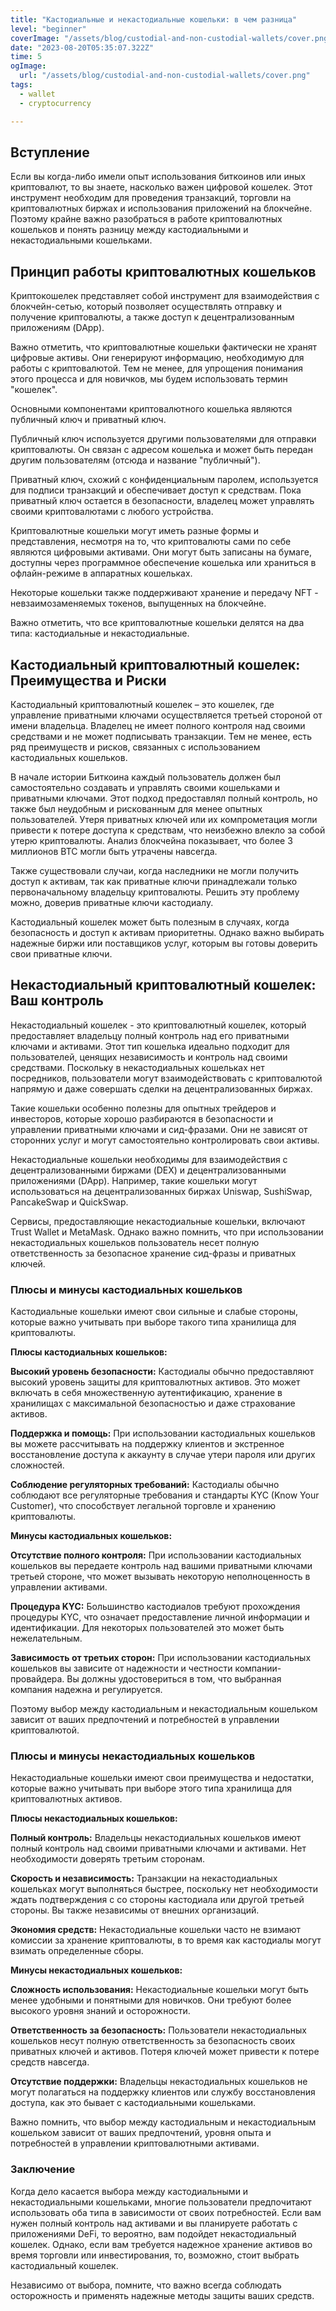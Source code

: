```yaml
---
title: "Кастодиальные и некастодиальные кошельки: в чем разница"
level: "beginner"
coverImage: "/assets/blog/custodial-and-non-custodial-wallets/cover.png"
date: "2023-08-20T05:35:07.322Z"
time: 5
ogImage:
  url: "/assets/blog/custodial-and-non-custodial-wallets/cover.png"
tags:
  - wallet
  - cryptocurrency 

---
```

## Вступление

Если вы когда-либо имели опыт использования биткоинов или иных криптовалют, то вы знаете, насколько важен цифровой кошелек. Этот инструмент необходим для проведения транзакций, торговли на криптовалютных биржах и использования приложений на блокчейне. Поэтому крайне важно разобраться в работе криптовалютных кошельков и понять разницу между кастодиальными и некастодиальными кошельками.
## Принцип работы криптовалютных кошельков

Криптокошелек представляет собой инструмент для взаимодействия с блокчейн-сетью, который позволяет осуществлять отправку и получение криптовалюты, а также доступ к децентрализованным приложениям (DApp).

<!-- banner_place -->

Важно отметить, что криптовалютные кошельки фактически не хранят цифровые активы. Они генерируют информацию, необходимую для работы с криптовалютой. Тем не менее, для упрощения понимания этого процесса и для новичков, мы будем использовать термин "кошелек".

Основными компонентами криптовалютного кошелька являются публичный ключ и приватный ключ.

Публичный ключ используется другими пользователями для отправки криптовалюты. Он связан с адресом кошелька и может быть передан другим пользователям (отсюда и название "публичный").

Приватный ключ, схожий с конфиденциальным паролем, используется для подписи транзакций и обеспечивает доступ к средствам. Пока приватный ключ остается в безопасности, владелец может управлять своими криптовалютами с любого устройства.

Криптовалютные кошельки могут иметь разные формы и представления, несмотря на то, что криптовалюты сами по себе являются цифровыми активами. Они могут быть записаны на бумаге, доступны через программное обеспечение кошелька или храниться в офлайн-режиме в аппаратных кошельках.

Некоторые кошельки также поддерживают хранение и передачу NFT - невзаимозаменяемых токенов, выпущенных на блокчейне.

Важно отметить, что все криптовалютные кошельки делятся на два типа: кастодиальные и некастодиальные.
## Кастодиальный криптовалютный кошелек: Преимущества и Риски

Кастодиальный криптовалютный кошелек – это кошелек, где управление приватными ключами осуществляется третьей стороной от имени владельца. Владелец не имеет полного контроля над своими средствами и не может подписывать транзакции. Тем не менее, есть ряд преимуществ и рисков, связанных с использованием кастодиальных кошельков.

В начале истории Биткоина каждый пользователь должен был самостоятельно создавать и управлять своими кошельками и приватными ключами. Этот подход предоставлял полный контроль, но также был неудобным и рискованным для менее опытных пользователей. Утеря приватных ключей или их компрометация могли привести к потере доступа к средствам, что неизбежно влекло за собой утерю криптовалюты. Анализ блокчейна показывает, что более 3 миллионов BTC могли быть утрачены навсегда.

Также существовали случаи, когда наследники не могли получить доступ к активам, так как приватные ключи принадлежали только первоначальному владельцу криптовалюты. Решить эту проблему можно, доверив приватные ключи кастодиалу.

Кастодиальный кошелек может быть полезным в случаях, когда безопасность и доступ к активам приоритетны. Однако важно выбирать надежные биржи или поставщиков услуг, которым вы готовы доверить свои приватные ключи.
## Некастодиальный криптовалютный кошелек: Ваш контроль

Некастодиальный кошелек - это криптовалютный кошелек, который предоставляет владельцу полный контроль над его приватными ключами и активами. Этот тип кошелька идеально подходит для пользователей, ценящих независимость и контроль над своими средствами. Поскольку в некастодиальных кошельках нет посредников, пользователи могут взаимодействовать с криптовалютой напрямую и даже совершать сделки на децентрализованных биржах.

Такие кошельки особенно полезны для опытных трейдеров и инвесторов, которые хорошо разбираются в безопасности и управлении приватными ключами и сид-фразами. Они не зависят от сторонних услуг и могут самостоятельно контролировать свои активы.

Некастодиальные кошельки необходимы для взаимодействия с децентрализованными биржами (DEX) и децентрализованными приложениями (DApp). Например, такие кошельки могут использоваться на децентрализованных биржах Uniswap, SushiSwap, PancakeSwap и QuickSwap.

Сервисы, предоставляющие некастодиальные кошельки, включают Trust Wallet и MetaMask. Однако важно помнить, что при использовании некастодиальных кошельков пользователь несет полную ответственность за безопасное хранение сид-фразы и приватных ключей.

### Плюсы и минусы кастодиальных кошельков

Кастодиальные кошельки имеют свои сильные и слабые стороны, которые важно учитывать при выборе такого типа хранилища для криптовалюты.

**Плюсы кастодиальных кошельков:**

**Высокий уровень безопасности:** Кастодиалы обычно предоставляют высокий уровень защиты для криптовалютных активов. Это может включать в себя множественную аутентификацию, хранение в хранилищах с максимальной безопасностью и даже страхование активов.

**Поддержка и помощь:** При использовании кастодиальных кошельков вы можете рассчитывать на поддержку клиентов и экстренное восстановление доступа к аккаунту в случае утери пароля или других сложностей.

**Соблюдение регуляторных требований:** Кастодиалы обычно соблюдают все регуляторные требования и стандарты KYC (Know Your Customer), что способствует легальной торговле и хранению криптовалюты.

**Минусы кастодиальных кошельков:**

**Отсутствие полного контроля:** При использовании кастодиальных кошельков вы передаете контроль над вашими приватными ключами третьей стороне, что может вызывать некоторую неполноценность в управлении активами.

**Процедура KYC:** Большинство кастодиалов требуют прохождения процедуры KYC, что означает предоставление личной информации и идентификации. Для некоторых пользователей это может быть нежелательным.

**Зависимость от третьих сторон:** При использовании кастодиальных кошельков вы зависите от надежности и честности компании-провайдера. Вы должны удостовериться в том, что выбранная компания надежна и регулируется.

Поэтому выбор между кастодиальным и некастодиальным кошельком зависит от ваших предпочтений и потребностей в управлении криптовалютой.

### Плюсы и минусы некастодиальных кошельков

Некастодиальные кошельки имеют свои преимущества и недостатки, которые важно учитывать при выборе этого типа хранилища для криптовалютных активов.

**Плюсы некастодиальных кошельков:**

**Полный контроль:** Владельцы некастодиальных кошельков имеют полный контроль над своими приватными ключами и активами. Нет необходимости доверять третьим сторонам.

**Скорость и независимость:** Транзакции на некастодиальных кошельках могут выполняться быстрее, поскольку нет необходимости ждать подтверждения с со стороны кастодиала или другой третьей стороны. Вы также независимы от внешних организаций.

**Экономия средств:** Некастодиальные кошельки часто не взимают комиссии за хранение криптовалюты, в то время как кастодиалы могут взимать определенные сборы.

**Минусы некастодиальных кошельков:**

**Сложность использования:** Некастодиальные кошельки могут быть менее удобными и понятными для новичков. Они требуют более высокого уровня знаний и осторожности.

**Ответственность за безопасность:** Пользователи некастодиальных кошельков несут полную ответственность за безопасность своих приватных ключей и активов. Потеря ключей может привести к потере средств навсегда.

**Отсутствие поддержки:** Владельцы некастодиальных кошельков не могут полагаться на поддержку клиентов или службу восстановления доступа, как это бывает с кастодиальными кошельками.

Важно помнить, что выбор между кастодиальным и некастодиальным кошельком зависит от ваших предпочтений, уровня опыта и потребностей в управлении криптовалютными активами.

### Заключение
Когда дело касается выбора между кастодиальными и некастодиальными кошельками, многие пользователи предпочитают использовать оба типа в зависимости от своих потребностей. Если вам нужен полный контроль над активами и вы планируете работать с приложениями DeFi, то вероятно, вам подойдет некастодиальный кошелек. Однако, если вам требуется надежное хранение активов во время торговли или инвестирования, то, возможно, стоит выбрать кастодиальный кошелек.

Независимо от выбора, помните, что важно всегда соблюдать осторожность и применять надежные методы защиты ваших средств.
